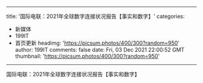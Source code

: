 
---
title: '国际电联：2021年全球数字连接状况报告【事实和数字】'
categories: 
 - 新媒体
 - 199IT
 - 首页更新
headimg: 'https://picsum.photos/400/300?random=950'
author: 199IT
comments: false
date: Fri, 03 Dec 2021 22:00:52 GMT
thumbnail: 'https://picsum.photos/400/300?random=950'
---

<div>   
国际电联：2021年全球数字连接状况报告【事实和数字】  
</div>
            